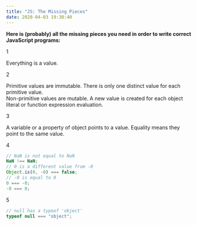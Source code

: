 ```yaml
---
title: "JS: The Missing Pieces"
date: 2020-04-03 19:38:40
---
```


**Here is (probably) all the missing pieces you need in order to write correct JavaScript programs:**

1

Everything is a value.

2

Primitive values are immutable. There is only one distinct value for each primitive value.  
Non-primitive values are mutable. A new value is created for each object literal or function expression evaluation.

3

A variable or a property of object points to a value. Equality means they point to the same value.

4

```javascript
// NaN is not equal to NaN
NaN !== NaN;
// 0 is a different value from -0
Object.is(0, -0) === false;
// -0 is equal to 0
0 === -0;
-0 === 0;
```

5

```javascript
// null has a typeof 'object'
typeof null === "object";
```
